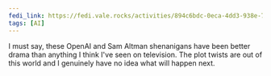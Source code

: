 ```yaml
---
fedi_link: https://fedi.vale.rocks/activities/894c6bdc-0eca-4dd3-938e-742e1ba3289c
tags: [AI]
---
```


I must say, these OpenAI and Sam Altman shenanigans have been better drama than anything I think I've seen on television. The plot twists are out of this world and I genuinely have no idea what will happen next.
